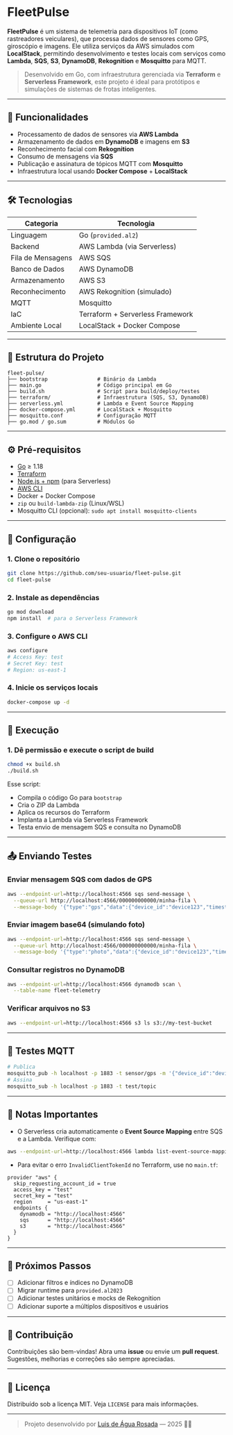 

# FleetPulse

**FleetPulse** é um sistema de telemetria para dispositivos IoT (como rastreadores veiculares), que processa dados de sensores como GPS, giroscópio e imagens. Ele utiliza serviços da AWS simulados com **LocalStack**, permitindo desenvolvimento e testes locais com serviços como **Lambda**, **SQS**, **S3**, **DynamoDB**, **Rekognition** e **Mosquitto** para MQTT.

> Desenvolvido em Go, com infraestrutura gerenciada via **Terraform** e **Serverless Framework**, este projeto é ideal para protótipos e simulações de sistemas de frotas inteligentes.

---

## 🚀 Funcionalidades

- Processamento de dados de sensores via **AWS Lambda**
- Armazenamento de dados em **DynamoDB** e imagens em **S3**
- Reconhecimento facial com **Rekognition**
- Consumo de mensagens via **SQS**
- Publicação e assinatura de tópicos MQTT com **Mosquitto**
- Infraestrutura local usando **Docker Compose** + **LocalStack**

---

## 🛠️ Tecnologias

| Categoria      | Tecnologia                       |
|---------------|----------------------------------|
| Linguagem      | Go (`provided.al2`)              |
| Backend        | AWS Lambda (via Serverless)      |
| Fila de Mensagens | AWS SQS                         |
| Banco de Dados | AWS DynamoDB                    |
| Armazenamento  | AWS S3                           |
| Reconhecimento | AWS Rekognition (simulado)       |
| MQTT           | Mosquitto                        |
| IaC            | Terraform + Serverless Framework |
| Ambiente Local | LocalStack + Docker Compose      |

---

## 📁 Estrutura do Projeto


```
fleet-pulse/
├── bootstrap                # Binário da Lambda
├── main.go                  # Código principal em Go
├── build.sh                 # Script para build/deploy/testes
├── terraform/               # Infraestrutura (SQS, S3, DynamoDB)
├── serverless.yml           # Lambda e Event Source Mapping
├── docker-compose.yml       # LocalStack + Mosquitto
├── mosquitto.conf           # Configuração MQTT
├── go.mod / go.sum          # Módulos Go
```


---

## ⚙️ Pré-requisitos

- [Go](https://golang.org/) ≥ 1.18
- [Terraform](https://www.terraform.io/downloads)
- [Node.js + npm](https://nodejs.org/) (para Serverless)
- [AWS CLI](https://docs.aws.amazon.com/cli/latest/userguide/install-cliv2.html)
- Docker + Docker Compose
- `zip` ou `build-lambda-zip` (Linux/WSL)
- Mosquitto CLI (opcional): `sudo apt install mosquitto-clients`

---

## 🔧 Configuração

### 1. Clone o repositório

```bash
git clone https://github.com/seu-usuario/fleet-pulse.git
cd fleet-pulse
````

### 2. Instale as dependências

```bash
go mod download
npm install  # para o Serverless Framework
```

### 3. Configure o AWS CLI

```bash
aws configure
# Access Key: test
# Secret Key: test
# Region: us-east-1
```

### 4. Inicie os serviços locais

```bash
docker-compose up -d
```

---

## 🧪 Execução

### 1. Dê permissão e execute o script de build

```bash
chmod +x build.sh
./build.sh
```

Esse script:

* Compila o código Go para `bootstrap`
* Cria o ZIP da Lambda
* Aplica os recursos do Terraform
* Implanta a Lambda via Serverless Framework
* Testa envio de mensagem SQS e consulta no DynamoDB

---

## 📤 Enviando Testes

### Enviar mensagem SQS com dados de GPS

```bash
aws --endpoint-url=http://localhost:4566 sqs send-message \
  --queue-url http://localhost:4566/000000000000/minha-fila \
  --message-body '{"type":"gps","data":{"device_id":"device123","timestamp":"2025-05-19T17:00:00Z","latitude":40.7128,"longitude":-74.0060}}'
```

### Enviar imagem base64 (simulando foto)

```bash
aws --endpoint-url=http://localhost:4566 sqs send-message \
  --queue-url http://localhost:4566/000000000000/minha-fila \
  --message-body '{"type":"photo","data":{"device_id":"device123","timestamp":"2025-05-19T17:00:00Z","image":"<base64>"}}'
```

### Consultar registros no DynamoDB

```bash
aws --endpoint-url=http://localhost:4566 dynamodb scan \
  --table-name fleet-telemetry
```

### Verificar arquivos no S3

```bash
aws --endpoint-url=http://localhost:4566 s3 ls s3://my-test-bucket
```

---

## 📡 Testes MQTT 

```bash
# Publica
mosquitto_pub -h localhost -p 1883 -t sensor/gps -m '{"device_id":"device123","timestamp":"2025-05-19T17:00:00Z","latitude":40.7128,"longitude":-74.0060}'
# Assina
mosquitto_sub -h localhost -p 1883 -t test/topic
```

---

## 📌 Notas Importantes

* O Serverless cria automaticamente o **Event Source Mapping** entre SQS e a Lambda.
  Verifique com:

```bash
aws --endpoint-url=http://localhost:4566 lambda list-event-source-mappings
```

* Para evitar o erro `InvalidClientTokenId` no Terraform, use no `main.tf`:

```hcl
provider "aws" {
  skip_requesting_account_id = true
  access_key = "test"
  secret_key = "test"
  region     = "us-east-1"
  endpoints {
    dynamodb = "http://localhost:4566"
    sqs      = "http://localhost:4566"
    s3       = "http://localhost:4566"
  }
}
```

---

## 🧭 Próximos Passos

* [ ] Adicionar filtros e índices no DynamoDB
* [ ] Migrar runtime para `provided.al2023`
* [ ] Adicionar testes unitários e mocks de Rekognition
* [ ] Adicionar suporte a múltiplos dispositivos e usuários

---

## 🤝 Contribuição

Contribuições são bem-vindas! Abra uma **issue** ou envie um **pull request**. Sugestões, melhorias e correções são sempre apreciadas.

---

## 📄 Licença

Distribuído sob a licença MIT. Veja `LICENSE` para mais informações.

---

> Projeto desenvolvido por [Luis de Água Rosada](https://github.com/iamrosada0) — 2025 🚚📡


